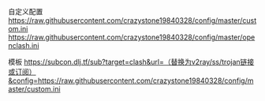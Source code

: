 自定义配置
https://raw.githubusercontent.com/crazystone19840328/config/master/custom.ini
https://raw.githubusercontent.com/crazystone19840328/config/master/openclash.ini

模板
https://subcon.dlj.tf/sub?target=clash&url=（替换为v2ray/ss/trojan链接或订阅）&config=https://raw.githubusercontent.com/crazystone19840328/config/master/custom.ini
